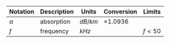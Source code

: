 Notation | Description | Units | Conversion | Limits
--- | --- | --- | --- | ---
$\alpha$ | absorption   | $dB/km$ | $\times 1.0936$ |
$f$      | frequency    | $kHz$   | | $f < 50$
